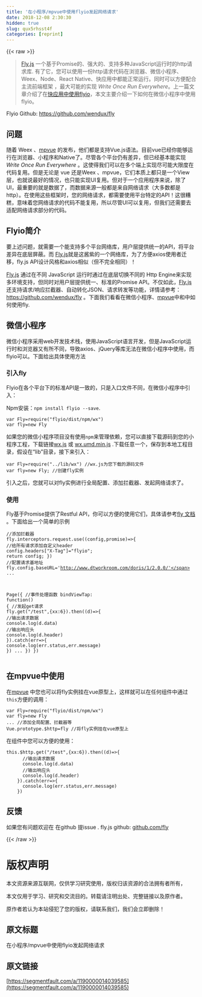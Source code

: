 ```yaml
---
title: '在小程序/mpvue中使用flyio发起网络请求' 
date: 2018-12-08 2:30:30
hidden: true
slug: qux5rhsst4f
categories: [reprint]
---
```


{{< raw >}}

                    
<blockquote>
<a href="https://link.juejin.im?target=https%3A%2F%2Fgithub.com%2Fwendux%2Ffly" rel="nofollow noreferrer" target="_blank">Fly.js</a> 一个基于Promise的、强大的、支持多种JavaScript运行时的http请求库. 有了它，您可以使用一份http请求代码在浏览器、微信小程序、Weex、Node、React Native、快应用中都能正常运行。同时可以方便配合主流前端框架 ，最大可能的实现 <em>Write Once Run Everywhere</em>。上一篇文章介绍了在<a href="https://juejin.im/post/5ab8667d518825557459af9a" rel="nofollow noreferrer" target="_blank">快应用中使用flyio</a>，本文主要介绍一下如何在微信小程序中使用flyio。</blockquote>
<p>Flyio Github: <a href="https://github.com/wendux/fly" rel="nofollow noreferrer" target="_blank">https://github.com/wendux/fly</a></p>
<h2 id="articleHeader0">问题</h2>
<p>随着 Weex 、<a href="https://github.com/Meituan-Dianping/mpvue" rel="nofollow noreferrer" target="_blank">mpvue</a> 的发布，他们都是支持Vue.js语法。目前vue已经你能够运行在浏览器、小程序和Native了。尽管各个平台仍有差异，但已经基本能实现 <em>Write Once Run Everywhere</em> 。这使得我们可以在多个端上实现尽可能大限度在代码复用。但是无论是 vue 还是Weex 、mpvue，它们本质上都只是一个View层，也就说最好的情况，也只能实现UI复用。但对于一个应用程序来说，除了UI，最重要的就是数据了，而数据来源一般都是来自网络请求（大多数都是http）。在使用这些框架时，您的网络请求，都需要使用平台特定的API！这很糟糕，意味着您网络请求的代码不能复用，所以尽管UI可以复用，但我们还需要去适配网络请求部分的代码。</p>
<h2 id="articleHeader1">Flyio简介</h2>
<p>要上述问题，就需要一个能支持多个平台网络库，用户层提供统一的API，将平台差异在底层屏蔽。而 <a href="https://github.com/wendux/fly" rel="nofollow noreferrer" target="_blank">Fly.js</a>就是这酱紫的一个网络库，为了方便axios使用者迁移，fly.js API设计风格和axios相似（但不完全相同）！</p>
<p><a href="https://github.com/wendux/fly" rel="nofollow noreferrer" target="_blank">Fly.js</a> 通过在不同 JavaScript 运行时通过在底层切换不同的 Http Engine来实现多环境支持，但同时对用户层提供统一、标准的Promise API。不仅如此，<a href="https://github.com/wendux/fly" rel="nofollow noreferrer" target="_blank">Fly.js</a>还支持请求/响应拦截器、自动转化JSON、请求转发等功能，详情请参考：<a href="https://github.com/wendux/fly" rel="nofollow noreferrer" target="_blank">https://github.com/wendux/fly</a> 。下面我们看看在微信小程序、<a href="https://github.com/Meituan-Dianping/mpvue" rel="nofollow noreferrer" target="_blank">mpvue</a>中和中如何使用fly.</p>
<h2 id="articleHeader2">微信小程序</h2>
<p>微信小程序采用web开发技术栈，使用JavaScript语言开发，但是JavaScript运行时和浏览器又有所不同，导致axios、jQuery等库无法在微信小程序中使用，而flyio可以。下面给出具体使用方法</p>
<h3 id="articleHeader3">引入fly</h3>
<p>Flyio在各个平台下的标准API是一致的，只是入口文件不同，在微信小程序中引入：</p>
<p>Npm安装：<code>npm install flyio --save</code>.</p>
<div class="widget-codetool" style="display:none;">
      <div class="widget-codetool--inner">
      <span class="selectCode code-tool" data-toggle="tooltip" data-placement="top" title="" data-original-title="全选"></span>
      <span type="button" class="copyCode code-tool" data-toggle="tooltip" data-placement="top" data-clipboard-text="var Fly=require(&quot;flyio/dist/npm/wx&quot;) 
var fly=new Fly" title="" data-original-title="复制"></span>
      <span type="button" class="saveToNote code-tool" data-toggle="tooltip" data-placement="top" title="" data-original-title="放进笔记"></span>
      </div>
      </div><pre class="javascript hljs"><code class="javascript"><span class="hljs-keyword">var</span> Fly=<span class="hljs-built_in">require</span>(<span class="hljs-string">"flyio/dist/npm/wx"</span>) 
<span class="hljs-keyword">var</span> fly=<span class="hljs-keyword">new</span> Fly</code></pre>
<p>如果您的微信小程序项目没有使用<code>npm</code>来管理依赖，您可以直接下载源码到您的小程序工程，下载链接<a href="https://github.com/wendux/fly/tree/master/dist/npm/wx.js" rel="nofollow noreferrer" target="_blank">wx.js</a> 或 <a href="https://github.com/wendux/fly/tree/master/dist/umd/wx.umd.min.js" rel="nofollow noreferrer" target="_blank">wx.umd.min.js</a> .下载任意一个，保存到本地工程目录，假设在“lib”目录，接下来引入：</p>
<div class="widget-codetool" style="display:none;">
      <div class="widget-codetool--inner">
      <span class="selectCode code-tool" data-toggle="tooltip" data-placement="top" title="" data-original-title="全选"></span>
      <span type="button" class="copyCode code-tool" data-toggle="tooltip" data-placement="top" data-clipboard-text="var Fly=require(&quot;../lib/wx&quot;) //wx.js为您下载的源码文件
var fly=new Fly; //创建fly实例" title="" data-original-title="复制"></span>
      <span type="button" class="saveToNote code-tool" data-toggle="tooltip" data-placement="top" title="" data-original-title="放进笔记"></span>
      </div>
      </div><pre class="javascript hljs"><code class="javascript"><span class="hljs-keyword">var</span> Fly=<span class="hljs-built_in">require</span>(<span class="hljs-string">"../lib/wx"</span>) <span class="hljs-comment">//wx.js为您下载的源码文件</span>
<span class="hljs-keyword">var</span> fly=<span class="hljs-keyword">new</span> Fly; <span class="hljs-comment">//创建fly实例</span></code></pre>
<p>引入之后，您就可以对fly实例进行全局配置、添加拦截器、发起网络请求了。</p>
<h3 id="articleHeader4">使用</h3>
<p>Fly基于Promise提供了Restful API，你可以方便的使用它们，具体请参考<a href="https://github.com/wendux/fly" rel="nofollow noreferrer" target="_blank">fly 文档</a> 。下面给出一个简单的示例</p>
<div class="widget-codetool" style="display:none;">
      <div class="widget-codetool--inner">
      <span class="selectCode code-tool" data-toggle="tooltip" data-placement="top" title="" data-original-title="全选"></span>
      <span type="button" class="copyCode code-tool" data-toggle="tooltip" data-placement="top" data-clipboard-text="//添加拦截器
fly.interceptors.request.use((config,promise)=>{
    //给所有请求添加自定义header
    config.headers[&quot;X-Tag&quot;]=&quot;flyio&quot;;
    return config;
})
//配置请求基地址
fly.config.baseURL='http://www.dtworkroom.com/doris/1/2.0.0/'
...

Page({
  //事件处理函数
  bindViewTap: function() {
    //发起get请求
    fly.get(&quot;/test&quot;,{xx:6}).then((d)=>{
      //输出请求数据
      console.log(d.data)
      //输出响应头
      console.log(d.header)
    }).catch(err=>{
      console.log(err.status,err.message)
    })
    ...
  })
})" title="" data-original-title="复制"></span>
      <span type="button" class="saveToNote code-tool" data-toggle="tooltip" data-placement="top" title="" data-original-title="放进笔记"></span>
      </div>
      </div><pre class="javascript hljs"><code class="javascript"><span class="hljs-comment">//添加拦截器</span>
fly.interceptors.request.use(<span class="hljs-function">(<span class="hljs-params">config,promise</span>)=&gt;</span>{
    <span class="hljs-comment">//给所有请求添加自定义header</span>
    config.headers[<span class="hljs-string">"X-Tag"</span>]=<span class="hljs-string">"flyio"</span>;
    <span class="hljs-keyword">return</span> config;
})
<span class="hljs-comment">//配置请求基地址</span>
fly.config.baseURL=<span class="hljs-string">'http://www.dtworkroom.com/doris/1/2.0.0/'</span>
...

Page({
  <span class="hljs-comment">//事件处理函数</span>
  bindViewTap: <span class="hljs-function"><span class="hljs-keyword">function</span>(<span class="hljs-params"></span>) </span>{
    <span class="hljs-comment">//发起get请求</span>
    fly.get(<span class="hljs-string">"/test"</span>,{<span class="hljs-attr">xx</span>:<span class="hljs-number">6</span>}).then(<span class="hljs-function">(<span class="hljs-params">d</span>)=&gt;</span>{
      <span class="hljs-comment">//输出请求数据</span>
      <span class="hljs-built_in">console</span>.log(d.data)
      <span class="hljs-comment">//输出响应头</span>
      <span class="hljs-built_in">console</span>.log(d.header)
    }).catch(<span class="hljs-function"><span class="hljs-params">err</span>=&gt;</span>{
      <span class="hljs-built_in">console</span>.log(err.status,err.message)
    })
    ...
  })
})</code></pre>
<h2 id="articleHeader5">在mpvue中使用</h2>
<p>在<a href="https://github.com/Meituan-Dianping/mpvue" rel="nofollow noreferrer" target="_blank">mpvue</a> 中您也可以将fly实例挂在vue原型上，这样就可以在任何组件中通过<code>this</code>方便的调用：</p>
<div class="widget-codetool" style="display:none;">
      <div class="widget-codetool--inner">
      <span class="selectCode code-tool" data-toggle="tooltip" data-placement="top" title="" data-original-title="全选"></span>
      <span type="button" class="copyCode code-tool" data-toggle="tooltip" data-placement="top" data-clipboard-text="var Fly=require(&quot;flyio/dist/npm/wx&quot;) 
var fly=new Fly
... //添加全局配置、拦截器等
Vue.prototype.$http=fly //将fly实例挂在vue原型上" title="" data-original-title="复制"></span>
      <span type="button" class="saveToNote code-tool" data-toggle="tooltip" data-placement="top" title="" data-original-title="放进笔记"></span>
      </div>
      </div><pre class="javascript hljs"><code class="javascript"><span class="hljs-keyword">var</span> Fly=<span class="hljs-built_in">require</span>(<span class="hljs-string">"flyio/dist/npm/wx"</span>) 
<span class="hljs-keyword">var</span> fly=<span class="hljs-keyword">new</span> Fly
... <span class="hljs-comment">//添加全局配置、拦截器等</span>
Vue.prototype.$http=fly <span class="hljs-comment">//将fly实例挂在vue原型上</span></code></pre>
<p>在组件中您可以方便的使用：</p>
<div class="widget-codetool" style="display:none;">
      <div class="widget-codetool--inner">
      <span class="selectCode code-tool" data-toggle="tooltip" data-placement="top" title="" data-original-title="全选"></span>
      <span type="button" class="copyCode code-tool" data-toggle="tooltip" data-placement="top" data-clipboard-text="this.$http.get(&quot;/test&quot;,{xx:6}).then((d)=>{
      //输出请求数据
      console.log(d.data)
      //输出响应头
      console.log(d.header)
    }).catch(err=>{
      console.log(err.status,err.message)
    })" title="" data-original-title="复制"></span>
      <span type="button" class="saveToNote code-tool" data-toggle="tooltip" data-placement="top" title="" data-original-title="放进笔记"></span>
      </div>
      </div><pre class="javascript hljs"><code class="javascript"><span class="hljs-keyword">this</span>.$http.get(<span class="hljs-string">"/test"</span>,{<span class="hljs-attr">xx</span>:<span class="hljs-number">6</span>}).then(<span class="hljs-function">(<span class="hljs-params">d</span>)=&gt;</span>{
      <span class="hljs-comment">//输出请求数据</span>
      <span class="hljs-built_in">console</span>.log(d.data)
      <span class="hljs-comment">//输出响应头</span>
      <span class="hljs-built_in">console</span>.log(d.header)
    }).catch(<span class="hljs-function"><span class="hljs-params">err</span>=&gt;</span>{
      <span class="hljs-built_in">console</span>.log(err.status,err.message)
    })</code></pre>
<h2 id="articleHeader6">反馈</h2>
<p>如果您有问题欢迎在 在github 提issue . fly.js github: <a href="https://github.com/wendux/fly" rel="nofollow noreferrer" target="_blank">github.com/fly</a></p>

                
{{< /raw >}}

# 版权声明
本文资源来源互联网，仅供学习研究使用，版权归该资源的合法拥有者所有，

本文仅用于学习、研究和交流目的。转载请注明出处、完整链接以及原作者。

原作者若认为本站侵犯了您的版权，请联系我们，我们会立即删除！

## 原文标题
在小程序/mpvue中使用flyio发起网络请求

## 原文链接
[https://segmentfault.com/a/1190000014039585](https://segmentfault.com/a/1190000014039585)


